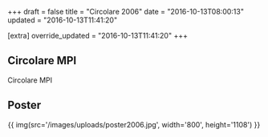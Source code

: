 +++
draft = false
title = "Circolare 2006"
date = "2016-10-13T08:00:13"
updated = "2016-10-13T11:41:20"

[extra]
override_updated = "2016-10-13T11:41:20"
+++
## Circolare MPI

Circolare MPI

## Poster

<div style="text-align: center;">

{{ img(src='/images/uploads/poster2006.jpg', width='800', height='1108') }}

</div>
